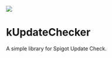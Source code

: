 [![](https://jitpack.io/v/fr.K0bus/kUpdateChecker.svg)](https://jitpack.io/#fr.K0bus/kUpdateChecker)
# kUpdateChecker

A simple library for Spigot Update Check.